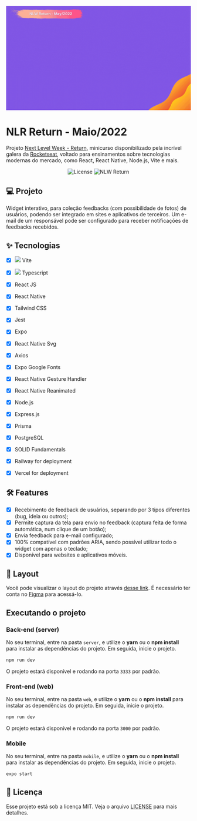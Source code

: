 ![cover](.github/cover.gif?style=flat)


# NLR Return - Maio/2022 

Projeto [Next Level Week - Return](https://nextlevelweek.com), minicurso disponibilizado pela incrível galera da 
[Rocketseat](https://rocketseat.com.br/), voltado para ensinamentos sobre tecnologias modernas do mercado, como React, 
React Native, Node.js, Vite e mais.

<p align="center">
  <img alt="License" src="https://img.shields.io/static/v1?label=license&message=MIT&color=8257E6&labelColor=27272a">

 <img src="https://img.shields.io/static/v1?label=NLW&message=Return&color=8257E6&labelColor=27272a" alt="NLW Return" />
</p>

## 💻 Projeto
Widget interativo, para coleção feedbacks (com possibilidade de fotos) de usuários, podendo ser integrado em sites e 
aplicativos de terceiros. Um e-mail de um responsável pode ser configurado para receber notificações de feedbacks 
recebidos.

## ✨ Tecnologias

-   [x] <img src="https://vitejs.dev/logo.svg" width="16px" /> Vite
-   [x] <img src="https://upload.wikimedia.org/wikipedia/commons/4/4c/Typescript_logo_2020.svg" width="16px" /> Typescript
-   [x] React JS
-   [x] React Native
-   [x] Tailwind CSS
-   [x] Jest
-   [x] Expo
-   [x] React Native Svg
-   [x] Axios
-   [x] Expo Google Fonts
-   [x] React Native Gesture Handler
-   [x] React Native Reanimated
-   [x] Node.js
-   [x] Express.js
-   [x] Prisma
-   [x] PostgreSQL
-   [x] SOLID Fundamentals
-   [x] Railway for deployment
-   [x] Vercel for deployment


## :hammer_and_wrench: Features 

-   [x] Recebimento de feedback de usuários, separando por 3 tipos diferentes (bug, ideia ou outros);
-   [x] Permite captura da tela para envio no feedback (captura feita de forma automática, num clique de um botão);
-   [x] Envia feedback para e-mail configurado;
-   [x] 100% compatível com padrões ARIA, sendo possível utilizar todo o widget com apenas o teclado;
-   [x] Disponível para websites e aplicativos móveis.

## 🔖 Layout

Você pode visualizar o layout do projeto através [desse link](https://www.figma.com/file/Id8WgMeS2wT7toc3i5oG8e/Feedback-Widget-(Community)). É necessário ter conta no [Figma](http://figma.com/) para acessá-lo.


## Executando o projeto

### Back-end (server)

No seu terminal, entre na pasta `server`,  e utilize o **yarn** ou o **npm install** para instalar as dependências do projeto.
Em seguida, inicie o projeto.

```cl
npm run dev
```

O projeto estará disponível e rodando na porta `3333` por padrão.

### Front-end (web)

No seu terminal, entre na pasta `web`,  e utilize o **yarn** ou o **npm install** para instalar as dependências do projeto.
Em seguida, inicie o projeto.

```cl
npm run dev
```

O projeto estará disponível e rodando na porta `3000` por padrão.

### Mobile

No seu terminal, entre na pasta `mobile`,  e utilize o **yarn** ou o **npm install** para instalar as dependências do projeto.
Em seguida, inicie o projeto.

```cl
expo start
```

## 📄 Licença

Esse projeto está sob a licença MIT. Veja o arquivo [LICENSE](LICENSE.md) para mais detalhes.

<br />
